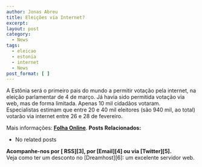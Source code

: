 ```yaml
---
author: Jonas Abreu
title: Eleições via Internet?
excerpt:
layout: post
category:
  - News
tags:
  - eleicao
  - estonia
  - internet
  - News
post_format: [ ]
---
```

A Estônia será o primeiro pais do mundo a permitir votação pela internet, na eleição parlamentar de 4 de março. Já havia sido permitida votação via web, mas de forma limitada. Apenas 10 mil cidadãos votaram.  
Especialistas estimam que entre 20 e 40 mil eleitores (são 940 mil, ao total) votarão via internet entre 26 e 28 de fevereiro.

Mais informações: **[Folha Online][1]**. 
**Posts Relacionados:** 
*   No related posts









**Acompanhe-nos por [ RSS][3], por [Email][4] ou via [Twitter][5].**  
Veja como ter um desconto no [Dreamhost][6]: um excelente servidor web.

 [1]: http://www1.folha.uol.com.br/folha/informatica/ult124u21666.shtml





